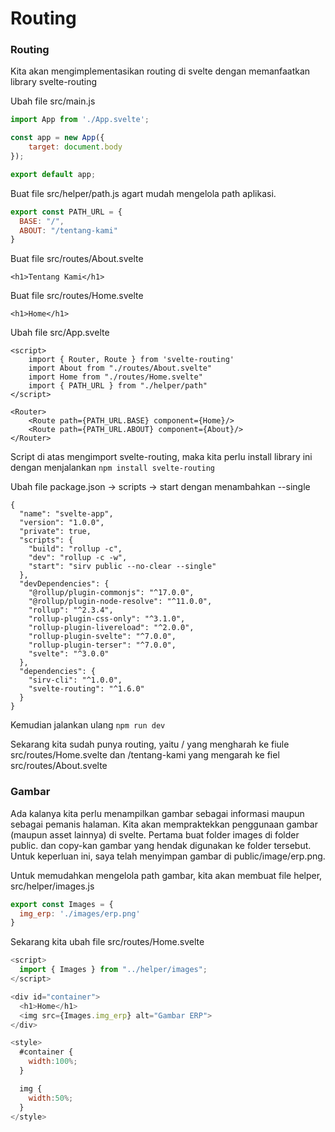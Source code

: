 # Routing

### Routing

Kita akan mengimplementasikan routing di svelte dengan memanfaatkan library svelte-routing 

Ubah file src/main.js

```javascript
import App from './App.svelte';

const app = new App({
	target: document.body
});

export default app;
```

Buat file src/helper/path.js agart mudah mengelola path aplikasi.

```javascript
export const PATH_URL = {
  BASE: "/",
  ABOUT: "/tentang-kami"
}
```

Buat file src/routes/About.svelte

```markup
<h1>Tentang Kami</h1>
```

Buat file src/routes/Home.svelte

```markup
<h1>Home</h1>
```

Ubah file src/App.svelte

```markup
<script>
	import { Router, Route } from 'svelte-routing'
	import About from "./routes/About.svelte"
	import Home from "./routes/Home.svelte"
	import { PATH_URL } from "./helper/path"
</script>

<Router>
	<Route path={PATH_URL.BASE} component={Home}/>
	<Route path={PATH_URL.ABOUT} component={About}/>
</Router>
```

Script di atas mengimport svelte-routing, maka kita perlu install library ini dengan menjalankan `npm install svelte-routing`

Ubah file package.json -&gt; scripts -&gt; start dengan menambahkan --single

```markup
{
  "name": "svelte-app",
  "version": "1.0.0",
  "private": true,
  "scripts": {
    "build": "rollup -c",
    "dev": "rollup -c -w",
    "start": "sirv public --no-clear --single"
  },
  "devDependencies": {
    "@rollup/plugin-commonjs": "^17.0.0",
    "@rollup/plugin-node-resolve": "^11.0.0",
    "rollup": "^2.3.4",
    "rollup-plugin-css-only": "^3.1.0",
    "rollup-plugin-livereload": "^2.0.0",
    "rollup-plugin-svelte": "^7.0.0",
    "rollup-plugin-terser": "^7.0.0",
    "svelte": "^3.0.0"
  },
  "dependencies": {
    "sirv-cli": "^1.0.0",
    "svelte-routing": "^1.6.0"
  }
}

```

Kemudian jalankan ulang `npm run dev`

Sekarang kita sudah punya routing, yaitu /  yang mengharah ke fiule src/routes/Home.svelte dan /tentang-kami yang mengarah ke fiel src/routes/About.svelte

### Gambar

Ada kalanya kita perlu menampilkan gambar sebagai informasi maupun sebagai pemanis halaman. Kita akan mempraktekkan penggunaan gambar \(maupun asset lainnya\) di svelte. Pertama buat folder images di folder public. dan copy-kan gambar yang hendak digunakan ke folder tersebut. Untuk keperluan ini,  saya telah  menyimpan gambar di public/image/erp.png.

 Untuk memudahkan mengelola path gambar, kita akan membuat file helper, src/helper/images.js

```javascript
export const Images = {
  img_erp: './images/erp.png'
}
```

Sekarang kita ubah file src/routes/Home.svelte 

```javascript
<script>
  import { Images } from "../helper/images";
</script>

<div id="container">
  <h1>Home</h1>
  <img src={Images.img_erp} alt="Gambar ERP">
</div>

<style>
  #container {
    width:100%;
  }

  img {
    width:50%;
  }
</style>
```



